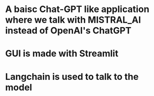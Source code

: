 # A baisc Chat-GPT like application where we talk with MISTRAL_AI instead of OpenAI's ChatGPT

# GUI is made with Streamlit
# Langchain is used to talk to the model
